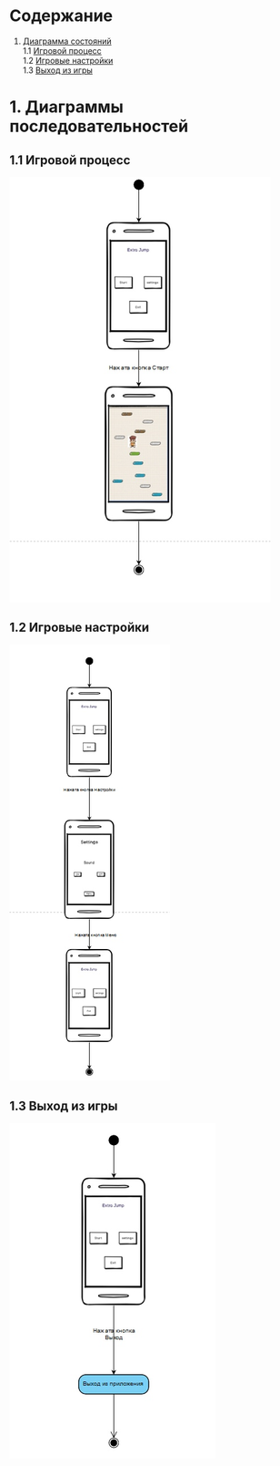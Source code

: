 # Содержание
1. [Диаграмма состояний](#1)<br>
1.1 [Игровой процесс](#1.1)<br>
1.2 [Игровые настройки](#1.3)<br>
1.3 [Выход из игры](#1.4)<br>

# 1. Диаграммы последовательностей <a name="1"></a>

## 1.1 Игровой процесс <a name="1.1"></a>
 ![Игровой проесс](https://github.com/fantomazio/project-doodyjump/blob/main/Диаграммы/State/GameProcess.png)
 
## 1.2 Игровые настройки <a name="1.3"></a>
 ![Настройки](https://github.com/fantomazio/project-doodyjump/blob/main/Диаграммы/State/Settings.png)

## 1.3 Выход из игры <a name="1.4"></a>
 ![Выход из игры](https://github.com/fantomazio/project-doodyjump/blob/main/Диаграммы/State/Exit.png) 
